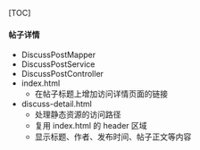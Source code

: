 [TOC]

#### 帖子详情

- DiscussPostMapper
- DiscussPostService
- DiscussPostController
- index.html
  - 在帖子标题上增加访问详情页面的链接
- discuss-detail.html
  - 处理静态资源的访问路径
  - 复用 index.html 的 header 区域
  - 显示标题、作者、发布时间、帖子正文等内容